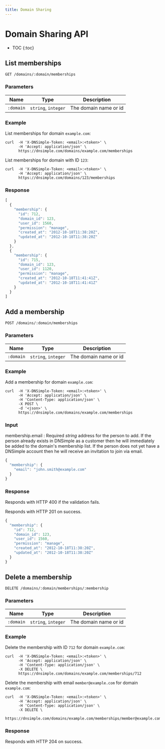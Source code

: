 ```yaml
---
title: Domain Sharing
---
```


# Domain Sharing API

* TOC
{:toc}


## List memberships

    GET /domains/:domain/memberships

### Parameters

| Name | Type | Description |
| -----|------|-------------|
`:domain` | `string`, `integer` | The domain name or id

### Example

List memberships for domain `example.com`:

    curl  -H 'X-DNSimple-Token: <email>:<token>' \
          -H 'Accept: application/json' \
          https://dnsimple.com/domains/example.com/memberships

List memberships for domain with ID `123`:

    curl  -H 'X-DNSimple-Token: <email>:<token>' \
          -H 'Accept: application/json' \
          https://dnsimple.com/domains/123/memberships

### Response

~~~ js
[
  {
    "membership": {
      "id": 712,
      "domain_id": 123,
      "user_id": 1560,
      "permission": "manage",
      "created_at": "2012-10-18T11:38:20Z",
      "updated_at": "2012-10-18T11:38:20Z"
    }
  },
  {
    "membership": {
      "id": 715,
      "domain_id": 123,
      "user_id": 1120,
      "permission": "manage",
      "created_at": "2012-10-18T11:41:41Z",
      "updated_at": "2012-10-18T11:41:41Z"
    }
  }
]
~~~


## Add a membership

    POST /domains/:domain/memberships

### Parameters

| Name | Type | Description |
| -----|------|-------------|
`:domain` | `string`, `integer` | The domain name or id

### Example

Add a membership for domain `example.com`:

    curl  -H 'X-DNSimple-Token: <email>:<token>' \
          -H 'Accept: application/json' \
          -H 'Content-Type: application/json' \
          -X POST \
          -d '<json>' \
          https://dnsimple.com/domains/example.com/memberships

### Input

membership.email
: Required _string_ address for the person to add.
  If the person already exists in DNSimple as a customer then he will immediately be added to the domain's membership list.
  If the person does not yet have a DNSimple account then he will receive an invitation to join via email.

~~~ js
{
  "membership": {
    "email": "john.smith@example.com"
  }
}
~~~

### Response

Responds with HTTP 400 if the validation fails.

Responds with HTTP 201 on success.

~~~ js
{
  "membership": {
    "id": 712,
    "domain_id": 123,
    "user_id": 1560,
    "permission": "manage",
    "created_at": "2012-10-18T11:38:20Z",
    "updated_at": "2012-10-18T11:38:20Z"
  }
}
~~~


## Delete a membership

    DELETE /domains/:domain/memberships/:membership

### Parameters

| Name | Type | Description |
| -----|------|-------------|
`:domain` | `string`, `integer` | The domain name or id

### Example

Delete the membership with ID `712` for domain `example.com`:

    curl  -H 'X-DNSimple-Token: <email>:<token>' \
          -H 'Accept: application/json' \
          -H 'Content-Type: application/json' \
          -X DELETE \
          https://dnsimple.com/domains/example.com/memberships/712

Delete the membership with email `member@example.com` for domain `example.com`:

    curl  -H 'X-DNSimple-Token: <email>:<token>' \
          -H 'Accept: application/json' \
          -H 'Content-Type: application/json' \
          -X DELETE \
          https://dnsimple.com/domains/example.com/memberships/member@example.com

### Response

Responds with HTTP 204 on success.
